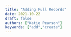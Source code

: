 ```yaml
---
title: "Adding Full Records"
date: 2021-10-22
draft: false
authors: ["Katie Pearson"]
keywords: ["add","create"]
---
```

